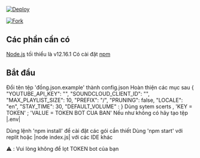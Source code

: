 [![Deploy](https://www.herokucdn.com/deploy/button.svg)](https://heroku.com/deploy?template=https://github.com/kirigizakazutovn/yuukibotdiscord)

[![Fork](https://repl.it/badge/github/ZeroDiscord/EconomyBot)](https://repl.it/github/kirigizakazutovn/yuukibotdiscord)

## Các phần cần có
[Node.js](https://nodejs.org/en/)  tối thiểu là v12.16.1
Có cài đặt [npm](https://npmjs.com)



## Bắt đầu

Đổi tên tệp 'đồng.json.example' thành config.json
Hoàn thiện các mục sau
{
  "YOUTUBE_API_KEY": "",
  "SOUNDCLOUD_CLIENT_ID": "",
  "MAX_PLAYLIST_SIZE": 10,
  "PREFIX": "/",
  "PRUNING": false,
  "LOCALE": "en",
  "STAY_TIME": 30,
  "DEFAULT_VOLUME" : 
}
Dùng sytem scerts , 'KEY = TOKEN' ; 'VALUE = TOKEN BOT CUA BAN' 
Nếu như không có hãy tạo tệp |.env|

Dùng lệnh 'npm install' để cài đặt các gói cần thiết
Dùng 'npm start' với replit hoặc |node index.js| với các IDE khác




⚠️ : Vui lòng không để lọt TOKEN bot của bạn


